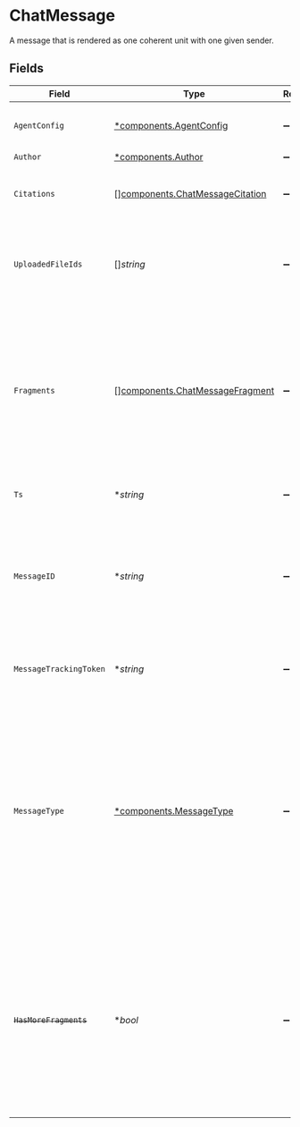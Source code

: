 # ChatMessage

A message that is rendered as one coherent unit with one given sender.


## Fields

| Field                                                                                                                                                                                                   | Type                                                                                                                                                                                                    | Required                                                                                                                                                                                                | Description                                                                                                                                                                                             |
| ------------------------------------------------------------------------------------------------------------------------------------------------------------------------------------------------------- | ------------------------------------------------------------------------------------------------------------------------------------------------------------------------------------------------------- | ------------------------------------------------------------------------------------------------------------------------------------------------------------------------------------------------------- | ------------------------------------------------------------------------------------------------------------------------------------------------------------------------------------------------------- |
| `AgentConfig`                                                                                                                                                                                           | [*components.AgentConfig](../../models/components/agentconfig.md)                                                                                                                                       | :heavy_minus_sign:                                                                                                                                                                                      | Describes the agent that executes the request.                                                                                                                                                          |
| `Author`                                                                                                                                                                                                | [*components.Author](../../models/components/author.md)                                                                                                                                                 | :heavy_minus_sign:                                                                                                                                                                                      | N/A                                                                                                                                                                                                     |
| `Citations`                                                                                                                                                                                             | [][components.ChatMessageCitation](../../models/components/chatmessagecitation.md)                                                                                                                      | :heavy_minus_sign:                                                                                                                                                                                      | A list of Citations that were used to generate the response.                                                                                                                                            |
| `UploadedFileIds`                                                                                                                                                                                       | []*string*                                                                                                                                                                                              | :heavy_minus_sign:                                                                                                                                                                                      | IDs of files uploaded in the message that are referenced to generate the answer.                                                                                                                        |
| `Fragments`                                                                                                                                                                                             | [][components.ChatMessageFragment](../../models/components/chatmessagefragment.md)                                                                                                                      | :heavy_minus_sign:                                                                                                                                                                                      | A list of rich data used to represent the response or formulate a request. These are linearly stitched together to support richer data formats beyond simple text.                                      |
| `Ts`                                                                                                                                                                                                    | **string*                                                                                                                                                                                               | :heavy_minus_sign:                                                                                                                                                                                      | Response timestamp of the message.                                                                                                                                                                      |
| `MessageID`                                                                                                                                                                                             | **string*                                                                                                                                                                                               | :heavy_minus_sign:                                                                                                                                                                                      | A unique server-side generated ID used to identify a message, automatically populated for any USER authored messages.                                                                                   |
| `MessageTrackingToken`                                                                                                                                                                                  | **string*                                                                                                                                                                                               | :heavy_minus_sign:                                                                                                                                                                                      | Opaque tracking token generated server-side.                                                                                                                                                            |
| `MessageType`                                                                                                                                                                                           | [*components.MessageType](../../models/components/messagetype.md)                                                                                                                                       | :heavy_minus_sign:                                                                                                                                                                                      | Semantically groups content of a certain type. It can be used for purposes such as differential UI treatment. USER authored messages should be of type CONTENT and do not need `messageType` specified. |
| ~~`HasMoreFragments`~~                                                                                                                                                                                  | **bool*                                                                                                                                                                                                 | :heavy_minus_sign:                                                                                                                                                                                      | : warning: ** DEPRECATED **: This will be removed in a future release, please migrate away from it as soon as possible.<br/><br/>Signals there are additional response fragments incoming.              |